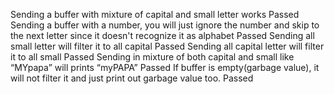 Sending a buffer with mixture of capital and small letter works
Passed
Sending a buffer with a number, you will just ignore the number and skip to the next letter  since it doesn't recognize it as alphabet
Passed
Sending all small letter will filter it to all capital
Passed
Sending all capital letter will filter it to all small
Passed
Sending in mixture of both capital and small like “MYpapa” will prints “myPAPA”
Passed
If buffer is empty(garbage value), it will not filter it and just print out garbage value too.
Passed
